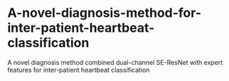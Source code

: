 # A-novel-diagnosis-method-for-inter-patient-heartbeat-classification
A novel diagnosis method combined dual-channel SE-ResNet with expert features for inter-patient heartbeat classification
